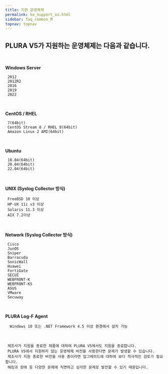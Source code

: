 ```yaml
---
title: 지원 운영체제
permalink: ko_support_os.html
sidebar: faq_common_M
topnav: topnav
---
```


## PLURA V5가 지원하는 운영체제는 다음과 같습니다.

<br />

**Windows Server**

     2012
     2012R2
     2016
     2019
     2022

<br />

**CentOS / RHEL**

     7(64bit)
     CentOS Stream 8 / RHEL 8(64bit)
     Amazon Linux 2 AMI(64bit)

<br />

**Ubuntu**

     18.04(64bit) 
     20.04(64bit) 
     22.04(64bit) 

<br />

**UNIX (Syslog Collector 방식)**

     FreeBSD 10 이상 
     HP-UX 11i v3 이상 
     Solaris 11.3 이상 
     AIX 7.2이상 

<br />

**Network (Syslog Collector 방식)**

     Cisco
     JunOS
     Sniper
     Barracuda
     SonicWall
     Huawei
     FortiGate
     SECUI
     WEBFRONT-K
     WEBFRONT-KS
     ASUS
     VMware
     Secuway

<br />

**PLURA Log-F Agent**

      Windows 10 또는 .NET Framework 4.5 이상 환경에서 설치 가능

<br />

     제조사가 지원을 종료한 제품에 대하여 PLURA V5에서도 지원을 종료합니다.
     PLURA V5에서 지원하지 않는 운영체제 버전을 사용한다면 문제가 발생할 수 있습니다.
     제조사가 지원 종료한 버전을 사용 중이라면 업그레이드에 대하여 보다 적극적인 검토가 필요합니다. 
     해킹과 장애 등 다양한 문제에 직면하고 심각한 문제로 발전할 수 있기 때문입니다.　
